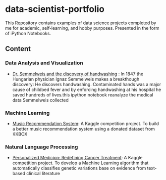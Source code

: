# data-scientist-portfolio
This Repository contains examples of data science projects completed by me for academic, self-learning, and hobby purposes. Presented in the form of iPython Notebooks.
## Content

### Data Analysis and Visualization
  + [Dr. Semmelweis and the discovery of handwashing](https://github.com/Shonafeng/data-scientist-portfolio/tree/master/Analysis:Dose%20handwashing%20reduce%20death%20rate%3F%20) : In 1847 the Hungarian physician Ignaz Semmelweis makes a breakthough discovery: He discovers handwashing. Contaminated hands was a major cause of childbed fever and by enforcing handwashing at his hospital he saved hundreds of lives.this ipython notebook reanalyze the medical data Semmelweis collected
### Machine Learning
  + [Music Recommendation System](https://github.com/Shonafeng/data-scientist-portfolio/tree/master/ML:%20Recommend%20music%20to%20customer): A Kaggle competition project. To build a better music recommendation system using a donated dataset from KKBOX
### Natural Language Processing
  + [Personalized Medicion: Redefining Cancer Treatment](https://github.com/Shonafeng/data-scientist-portfolio/tree/master/ML:%20Recommend%20music%20to%20customer): A Kaggle competition project. To develop a Machine Learning algorithm that automatically classifies genetic variations base on evidence from text-based clinical literature
